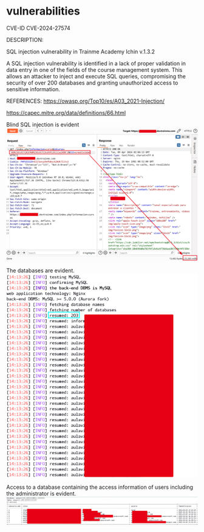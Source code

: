 # vulnerabilities

CVE-ID
CVE-2024-27574

DESCRIPTION:

SQL injection vulnerability in Trainme Academy Ichin v.1.3.2


A SQL injection vulnerability is identified in a lack of proper validation in data entry in one of the fields of the course management system. This allows an attacker to inject and execute SQL queries, compromising the security of over 200 databases and granting unauthorized access to sensitive information.

REFERENCES:
https://owasp.org/Top10/es/A03_2021-Injection/ 

https://capec.mitre.org/data/definitions/66.html




Blind SQL injection is evident
![](https://github.com/7WaySecurity/vulnerabilities/blob/main/Screenshot.png)


The databases are evident.
![](https://github.com/7WaySecurity/vulnerabilities/blob/main/Screenshot1.png)


Access to a database containing the access information of users including the administrator is evident.
![](https://github.com/7WaySecurity/vulnerabilities/blob/main/Screenshot2.png)
